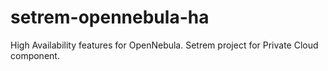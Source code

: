 # setrem-opennebula-ha
High Availability features for OpenNebula. Setrem project for Private Cloud component.
